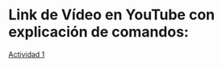 # Link de Vídeo en YouTube con explicación de comandos:

[Actividad 1](https://youtu.be/whZgVrXn-J0)